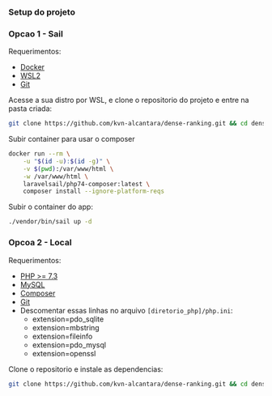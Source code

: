 
### Setup do projeto

### Opcao 1 - Sail

Requerimentos:
- [Docker](https://www.docker.com/get-started/)
- [WSL2](https://docs.microsoft.com/en-us/windows/wsl/install)
- [Git](https://www.atlassian.com/git/tutorials/install-git#linux)

Acesse a sua distro por WSL, e clone o repositorio do projeto e entre na pasta criada:
```bash
git clone https://github.com/kvn-alcantara/dense-ranking.git && cd dense-ranking
```

Subir container para usar o composer
```bash
docker run --rm \
    -u "$(id -u):$(id -g)" \
    -v $(pwd):/var/www/html \
    -w /var/www/html \
    laravelsail/php74-composer:latest \
    composer install --ignore-platform-reqs
```

Subir o container do app:
```bash
./vendor/bin/sail up -d
```

### Opcoa 2 - Local

Requerimentos:
- [PHP >= 7.3](https://www.php.net/downloads)
- [MySQL](https://dev.mysql.com/downloads/mysql/)
- [Composer](https://getcomposer.org/download/)
- [Git](https://www.atlassian.com/git/tutorials/install-git#linux)
- Descomentar essas linhas no arquivo `[diretorio_php]/php.ini`:
  - extension=pdo_sqlite
  - extension=mbstring
  - extension=fileinfo
  - extension=pdo_mysql
  - extension=openssl

Clone o repositorio e instale as dependencias:
```bash
git clone https://github.com/kvn-alcantara/dense-ranking.git && cd dense-ranking && composer install
```

